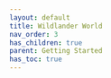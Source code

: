 ```yaml
---
layout: default
title: Wildlander World
nav_order: 3
has_children: true
parent: Getting Started
has_toc: true
---
```

